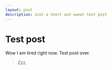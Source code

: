 ```yaml
---
layout: post
description: Just a short and sweet test post
---
```

# Test post
Wow I am tired right now. Test post over.

> Zzz.
